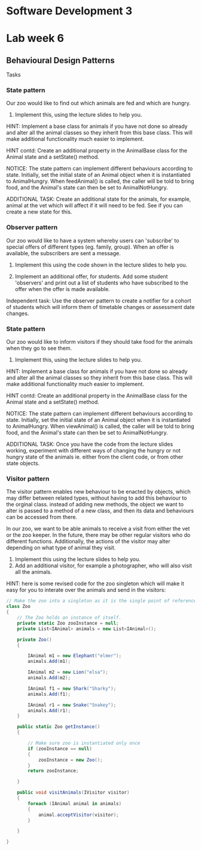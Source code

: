 # Software Development 3

# Lab week 6


## Behavioural Design Patterns


Tasks

### State pattern

Our zoo would like to find out which animals are fed and which are hungry.  

1. Implement this, using the lecture slides to help you.

HINT: Implement a base class for animals if you have not done so already and alter all the animal classes so they inherit from this base class. This will make additional functionality much easier to implement.

HINT contd: Create an additional property in the AnimalBase class for the Animal state and a setState() method.

NOTICE: The state pattern can implement different behaviours according to state.  Initially, set the initial state of an Animal object when it is instantiated to AnimalHungry.  When feedAnimal() is called, the caller will be told to bring food, and the Animal's state can then be set to AnimalNotHungry.

ADDITIONAL TASK: Create an additional state for the animals, for example, animal at the vet which will affect if it will need to be fed.  See if you can create a new state for this.


### Observer pattern

Our zoo would like to have a system whereby users can 'subscribe' to special offers of different types (eg. family, group).  When an offer is available, the subscribers are sent a message.

1. Implement this using the code shown in the lecture slides to help you.

2. Implement an additional offer, for students.  Add some student 'observers' and print out a list of students who have subscribed to the offer when the offer is made available.

Independent task:  Use the observer pattern to create a notifier for a cohort of students which will inform them of timetable changes or assessment date changes.

### State pattern

Our zoo would like to inform visitors if they should take food for the animals when they go to see them.  

1. Implement this, using the lecture slides to help you.

HINT: Implement a base class for animals if you have not done so already and alter all the animal classes so they inherit from this base class. This will make additional functionality much easier to implement.

HINT contd: Create an additional property in the AnimalBase class for the Animal state and a setState() method.

NOTICE: The state pattern can implement different behaviours according to state.  Initially, set the initial state of an Animal object when it is instantiated to AnimalHungry.  When viewAnimal() is called, the caller will be told to bring food, and the Animal's state can then be set to AnimalNotHungry.

ADDITIONAL TASK: Once you have the code from the lecture slides working, experiment with different ways of changing the hungry or not hungry state of the animals ie. either from the client code, or from other state objects.


### Visitor pattern

The visitor pattern enables new behaviour to be enacted by objects, which may differ between related types, without having to add this behaviour to the orginal class.  instead of adding new methods, the object we want to alter is passed to a method of a new class, and then its data and behaviours can be accessed from there.

In our zoo, we want to be able animals to receive a visit from either the vet or the zoo keeper.  In the future, there may be other regular visitors who do different functions.  Additionally, the actions of the visitor may alter depending on what type of animal they visit.

1. Implement this using the lecture slides to help you.
2. Add an additional visitor, for example a photographer, who will also visit all the animals.


HINT:  here is some revised code for the zoo singleton which will make it easy for you to interate over the animals and send in the visitors:

```c#
// Make the zoo into a singleton as it is the single point of reference for the zoo.
class Zoo
{
    // The Zoo holds an instance of itself.
    private static Zoo zooInstance = null;
    private List<IAnimal> animals = new List<IAnimal>();

    private Zoo()
    {

        IAnimal m1 = new Elephant("elmer");
        animals.Add(m1);

        IAnimal m2 = new Lion("elsa");
        animals.Add(m2);

        IAnimal f1 = new Shark("Sharky");
        animals.Add(f1);

        IAnimal r1 = new Snake("Snakey");
        animals.Add(r1);
    }

    public static Zoo getInstance()
    {

        // Make sure zoo is instantiated only once
        if (zooInstance == null)
        {
            zooInstance = new Zoo();
        }
        return zooInstance;

    }

    public void visitAnimals(IVisitor visitor)
    {
        foreach (IAnimal animal in animals)
        {
            animal.acceptVisitor(visitor);
        }

    }

}
```
